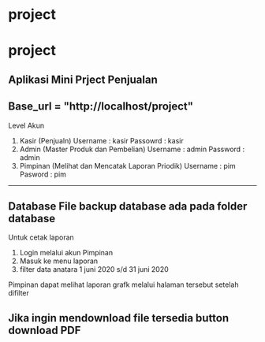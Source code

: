 # project
# project
Aplikasi Mini Prject Penjualan 
--------------------------------------
Base_url = "http://localhost/project"
-------------------------------------
Level Akun
   1. Kasir (Penjualn) 
	Username : kasir
	Passowrd : kasir
   2. Admin (Master Produk dan Pembelian)
	Username : admin
	Password : admin
   3. Pimpinan (Melihat dan Mencatak Laporan Priodik)
	Username : pim
	Pasword  : pim
-----------------------
Database
File backup database ada pada folder database 
------------------------------------------------
Untuk cetak laporan  
1. Login melalui akun Pimpinan
2. Masuk ke menu laporan
3. filter data anatara 1 juni 2020 s/d 31 juni 2020

Pimpinan dapat melihat laporan grafk melalui halaman tersebut setelah difilter

Jika ingin mendownload file tersedia button download PDF
----------------------------------------------------
